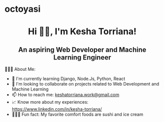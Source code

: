 # octoyasi

<h1 align ="center"> Hi 👋🏻, I'm Kesha Torriana! </h1>
<h2 align ="center"> An aspiring Web Developer and Machine Learning Engineer </h2>                              
                          
👩🏻‍💻 About Me: 
  - 🌱 I'm currently learning Django, Node.Js, Python, React
  - 👯 I'm looking to collaborate on projects related to Web Development and Machine Learning
  - 📫 How to reach me: keshatorriana.work@gmail.com
  - 📈 Know more about my experiences: https://www.linkedin.com/in/kesha-torriana/
  - 🙋🏻‍♀ Fun fact: My favorite comfort foods are sushi and ice cream 
